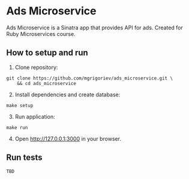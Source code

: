 # Ads Microservice

Ads Microservice is a Sinatra app that provides API for ads.
Created for Ruby Microservices course.

## How to setup and run

1. Clone repository:

```
git clone https://github.com/mgrigoriev/ads_microservice.git \
    && cd ads_microservice
```

2. Install dependencies and create database:

```
make setup
```

3. Run application:

```
make run
```

4. Open http://127.0.0.1:3000 in your browser.

## Run tests

```
TBD
```
